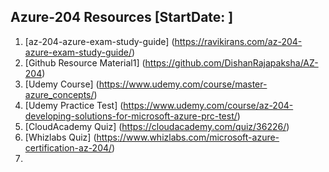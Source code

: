 ## Azure-204 Resources [StartDate: ]
1. [az-204-azure-exam-study-guide] (https://ravikirans.com/az-204-azure-exam-study-guide/)
2. [Github Resource Material1] (https://github.com/DishanRajapaksha/AZ-204)
3. [Udemy Course] (https://www.udemy.com/course/master-azure_concepts/)
4. [Udemy Practice Test] (https://www.udemy.com/course/az-204-developing-solutions-for-microsoft-azure-prc-test/)
5. [CloudAcademy Quiz] (https://cloudacademy.com/quiz/36226/)
6. [Whizlabs Quiz] (https://www.whizlabs.com/microsoft-azure-certification-az-204/)
7. 
